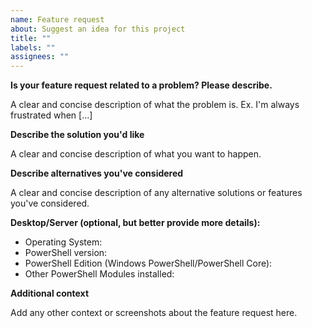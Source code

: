 ```yaml
---
name: Feature request
about: Suggest an idea for this project
title: ""
labels: ""
assignees: ""
---
```


**Is your feature request related to a problem? Please describe.**

A clear and concise description of what the problem is. Ex. I'm always frustrated when [...]

**Describe the solution you'd like**

A clear and concise description of what you want to happen.

**Describe alternatives you've considered**

A clear and concise description of any alternative solutions or features you've considered.

**Desktop/Server (optional, but better provide more details):**

- Operating System:
- PowerShell version:
- PowerShell Edition (Windows PowerShell/PowerShell Core):
- Other PowerShell Modules installed:

**Additional context**

Add any other context or screenshots about the feature request here.

